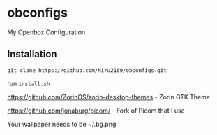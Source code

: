 # obconfigs
My Openbox Configuration

## Installation
```
git clone https://github.com/Niru2169/obconfigs.git
```
run `install.sh`

https://github.com/ZorinOS/zorin-desktop-themes - Zorin GTK Theme

https://github.com/jonaburg/picom/ - Fork of Picom that I use

Your wallpaper needs to be ~/.bg.png
